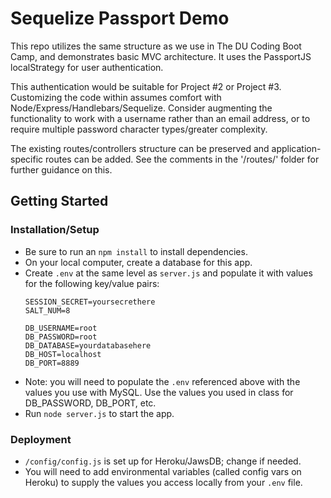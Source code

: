 # Sequelize Passport Demo
This repo utilizes the same structure as we use in The DU Coding Boot Camp, and demonstrates basic MVC architecture. It uses the PassportJS localStrategy for user authentication.

This authentication would be suitable for Project #2 or Project #3. Customizing the code within assumes comfort with Node/Express/Handlebars/Sequelize. Consider augmenting the functionality to work with a username rather than an email address, or to require multiple password character types/greater complexity.

The existing routes/controllers structure can be preserved and application-specific routes can be added. See the comments in the '/routes/' folder for further guidance on this. 

## Getting Started

### Installation/Setup

* Be sure to run an `npm install` to install dependencies.
* On your local computer, create a database for this app.
* Create `.env` at the same level as `server.js` and populate it with values for the following key/value pairs:
    ```
    SESSION_SECRET=yoursecrethere  
    SALT_NUM=8

    DB_USERNAME=root
    DB_PASSWORD=root
    DB_DATABASE=yourdatabasehere
    DB_HOST=localhost
    DB_PORT=8889
    ```
* Note: you will need to populate the `.env` referenced above with the values you use with MySQL. Use the values you used in class for DB_PASSWORD, DB_PORT, etc.
* Run `node server.js` to start the app.

### Deployment

* `/config/config.js` is set up for Heroku/JawsDB; change if needed.
* You will need to add environmental variables (called config vars on Heroku) to supply the values you access locally from your `.env` file.